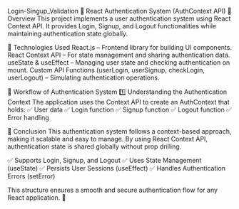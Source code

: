 Login-Singup_Validation
🔐 React Authentication System (AuthContext API)
📌 Overview
This project implements a user authentication system using React Context API. It provides Login, Signup, and Logout functionalities while maintaining authentication state globally.

🔧 Technologies Used
React.js – Frontend library for building UI components.
React Context API – For state management and sharing authentication data.
useState & useEffect – Managing user state and checking authentication on mount.
Custom API Functions (userLogin, userSignup, checkLogin, userLogout) – Simulating authentication operations.

📜 Workflow of Authentication System
1️⃣ Understanding the Authentication Context
The application uses the Context API to create an AuthContext that holds:
✅ User data
✅ Login function
✅ Signup function
✅ Logout function
✅ Error handling

📌 Conclusion
This authentication system follows a context-based approach, making it scalable and easy to manage. By using React Context API, authentication state is shared globally without prop drilling.

✅ Supports Login, Signup, and Logout
✅ Uses State Management (useState)
✅ Persists User Sessions (useEffect)
✅ Handles Authentication Errors (setError)

This structure ensures a smooth and secure authentication flow for any React application. 🚀
